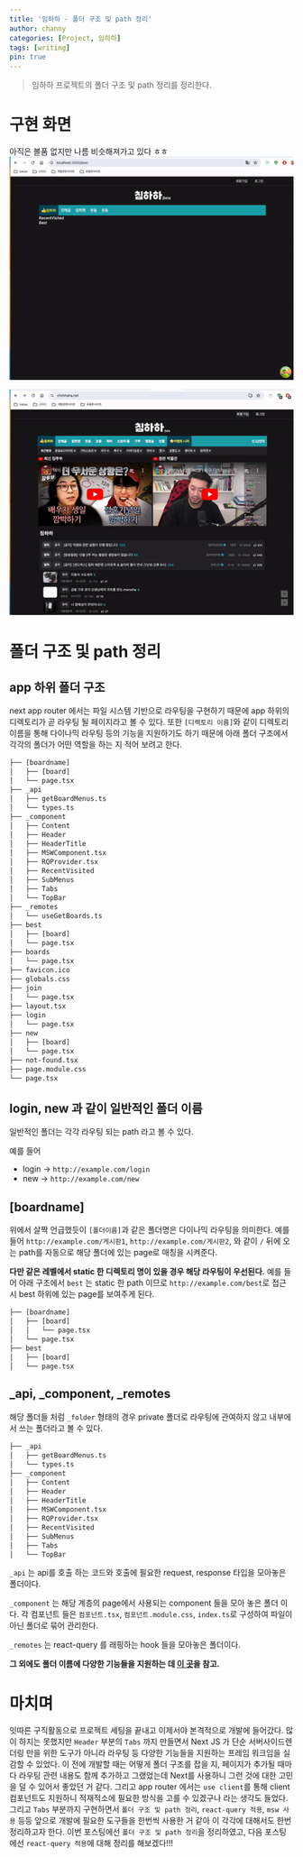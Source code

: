 ```yaml
---
title: '임하하 - 폴더 구조 및 path 정리'
author: channy
categories: [Project, 임하하]
tags: [writing]
pin: true
---
```

> 임하하 프로젝트의 폴더 구조 및 path 정리를 정리한다.
  
# 구현 화면
아직은 볼품 없지만 나름 비슷해져가고 있다 ㅎㅎ
<img src="/assets/img/limHaHa/임하하움짤.gif" />
  
<img src="/assets/img/limHaHa/침하하움짤.gif" />

# 폴더 구조 및 path 정리
## app 하위 폴더 구조
next app router 에서는 파일 시스템 기반으로 라우팅을 구현하기 때문에 app 하위의 디렉토리가 곧 라우팅 될 페이지라고 볼 수 있다. 또한 `[디렉토리 이름]`와 같이 디렉토리 이름을 통해 다이나믹 라우팅 등의 기능을 지원하기도 하기 때문에 아래 폴더 구조에서 각각의 폴더가 어떤 역할을 하는 지 적어 보려고 한다.
```
├── [boardname]
│   ├── [board]
│   └── page.tsx
├── _api
│   ├── getBoardMenus.ts
│   └── types.ts
├── _component
│   ├── Content
│   ├── Header
│   ├── HeaderTitle
│   ├── MSWComponent.tsx
│   ├── RQProvider.tsx
│   ├── RecentVisited
│   ├── SubMenus
│   ├── Tabs
│   └── TopBar
├── _remotes
│   └── useGetBoards.ts
├── best
│   ├── [board]
│   └── page.tsx
├── boards
│   └── page.tsx
├── favicon.ico
├── globals.css
├── join
│   └── page.tsx
├── layout.tsx
├── login
│   └── page.tsx
├── new
│   ├── [board]
│   └── page.tsx
├── not-found.tsx
├── page.module.css
└── page.tsx
```
  
## login, new 과 같이 일반적인 폴더 이름
일반적인 폴더는 각각 라우팅 되는 path 라고 볼 수 있다.
  
예를 들어
* login -> `http://example.com/login`
* new -> `http://example.com/new`
  
## [boardname]
위에서 살짝 언급했듯이 `[폴더이름]`과 같은 폴더명은 다이나믹 라우팅을 의미한다. 예를 들어 `http://example.com/게시판1`, `http://example.com/게시판2`, 와 같이 `/` 뒤에 오는 path를 자동으로 해당 폴더에 있는 page로 매칭을 시켜준다.
  
**다만 같은 레벨에서 static 한 디렉토리 명이 있을 경우 해당 라우팅이 우선된다.** 예를 들어 아래 구조에서 `best` 는 static 한 path 이므로 `http://example.com/best`로 접근 시 best 하위에 있는 page를 보여주게 된다.
```
├── [boardname]
│   ├── [board]
│   │   └── page.tsx
│   └── page.tsx
├── best
│   ├── [board]
│   └── page.tsx
```

## _api, _component, _remotes
해당 폴더들 처럼 `_folder` 형태의 경우 private 폴더로 라우팅에 관여하지 않고 내부에서 쓰는 폴더라고 볼 수 있다.
  
```
├── _api
│   ├── getBoardMenus.ts
│   └── types.ts
├── _component
│   ├── Content
│   ├── Header
│   ├── HeaderTitle
│   ├── MSWComponent.tsx
│   ├── RQProvider.tsx
│   ├── RecentVisited
│   ├── SubMenus
│   ├── Tabs
│   └── TopBar
```
  
`_api` 는 api를 호출 하는 코드와 호출에 필요한 request, response 타입을 모아놓은 폴더이다.
  
`_component` 는 해당 계층의 page에서 사용되는 component 들을 모아 놓은 폴더 이다. 각 컴포넌트 들은 `컴포넌트.tsx`, `컴포넌트.module.css`, `index.ts`로 구성하여 파일이 아닌 폴더로 묶어 관리한다.
  
`_remotes` 는 react-query 를 래핑하는 hook 들을 모아놓은 폴더이다.


  
**그 외에도 폴더 이름에 다양한 기능들을 지원하는 데 [이 곳](https://nextjs.org/docs/getting-started/project-structure)을 참고.** 

# 마치며
잇따른 구직활동으로 프로젝트 세팅을 끝내고 이제서야 본격적으로 개발에 들어갔다. 많이 하지는 못했지만 `Header` 부분의 `Tabs` 까지 만들면서 Next JS 가 단순 서버사이드렌더링 만을 위한 도구가 아니라 라우팅 등 다양한 기능들을 지원하는 프레임 워크임을 실감할 수 있었다. 이 전에 개발할 때는 어떻게 폴더 구조를 잡을 지, 페이지가 추가될 때마다 라우팅 관련 내용도 함께 추가하고 그랬었는데 Next를 사용하니 그런 것에 대한 고민을 덜 수 있어서 좋았던 거 같다. 그리고 app router 에서는 `use client`를 통해 client 컴포넌트도 지원하니 적재적소에 필요한 방식을 고를 수 있겠구나 라는 생각도 들었다. 그리고 `Tabs` 부분까지 구현하면서  `폴더 구조 및 path 정리`, `react-query 적용`, `msw 사용` 등등 앞으로 개발에 필요한 도구들을 한번씩 사용한 거 같아 이 각각에 대해서도 한번 정리하고자 한다. 이번 포스팅에선 `폴더 구조 및 path 정리`을 정리하였고, 다음 포스팅에선 `react-query 적용`에 대해 정리를 해보겠다!!!